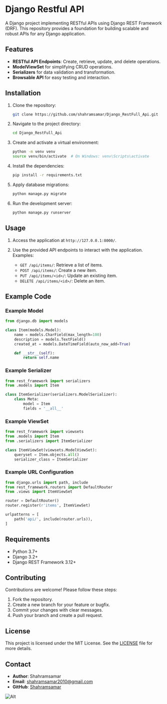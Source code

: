 # Django Restful API

A Django project implementing RESTful APIs using Django REST Framework (DRF). This repository provides a foundation for building scalable and robust APIs for any Django application.

## Features

- **RESTful API Endpoints**: Create, retrieve, update, and delete operations.
- **ModelViewSet** for simplifying CRUD operations.
- **Serializers** for data validation and transformation.
- **Browsable API** for easy testing and interaction.

## Installation

1. Clone the repository:
   ```bash
   git clone https://github.com/shahramsamar/Django_RestFull_Api.git
   ```

2. Navigate to the project directory:
   ```bash
   cd Django_RestFull_Api
   ```

3. Create and activate a virtual environment:
   ```bash
   python -m venv venv
   source venv/bin/activate  # On Windows: venv\Scripts\activate
   ```

4. Install the dependencies:
   ```bash
   pip install -r requirements.txt
   ```

5. Apply database migrations:
   ```bash
   python manage.py migrate
   ```

6. Run the development server:
   ```bash
   python manage.py runserver
   ```

## Usage

1. Access the application at `http://127.0.0.1:8000/`.

2. Use the provided API endpoints to interact with the application. Examples:
   - `GET /api/items/`: Retrieve a list of items.
   - `POST /api/items/`: Create a new item.
   - `PUT /api/items/<id>/`: Update an existing item.
   - `DELETE /api/items/<id>/`: Delete an item.

## Example Code

### Example Model
```python
from django.db import models

class Item(models.Model):
    name = models.CharField(max_length=100)
    description = models.TextField()
    created_at = models.DateTimeField(auto_now_add=True)

    def __str__(self):
        return self.name
```

### Example Serializer
```python
from rest_framework import serializers
from .models import Item

class ItemSerializer(serializers.ModelSerializer):
    class Meta:
        model = Item
        fields = '__all__'
```

### Example ViewSet
```python
from rest_framework import viewsets
from .models import Item
from .serializers import ItemSerializer

class ItemViewSet(viewsets.ModelViewSet):
    queryset = Item.objects.all()
    serializer_class = ItemSerializer
```

### Example URL Configuration
```python
from django.urls import path, include
from rest_framework.routers import DefaultRouter
from .views import ItemViewSet

router = DefaultRouter()
router.register(r'items', ItemViewSet)

urlpatterns = [
    path('api/', include(router.urls)),
]
```

## Requirements

- Python 3.7+
- Django 3.2+
- Django REST Framework 3.12+

## Contributing

Contributions are welcome! Please follow these steps:

1. Fork the repository.
2. Create a new branch for your feature or bugfix.
3. Commit your changes with clear messages.
4. Push your branch and create a pull request.

## License

This project is licensed under the MIT License. See the [LICENSE](LICENSE) file for more details.

## Contact

- **Author**: Shahramsamar
- **Email**: [shahramsamar2010@gmail.com](mailto:shahramsamar2010@gmail.com)
- **GitHub**: [Shahramsamar](https://github.com/shahramsamar)

 ![Alt](https://repobeats.axiom.co/api/embed/eabe6508a91fa38b4ace0060919094363916f544.svg "Repobeats analytics image")

